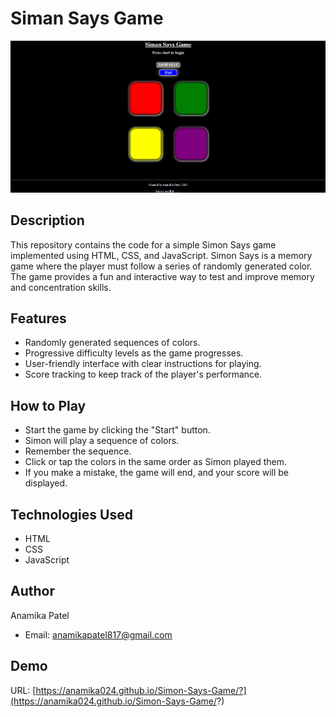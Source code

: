 # Siman Says Game
![Game Screenshot](assest/screenshot.png)

## Description
This repository contains the code for a simple Simon Says game implemented using HTML, CSS, and JavaScript. Simon Says is a memory game where the player must follow a series of randomly generated color. The game provides a fun and interactive way to test and improve memory and concentration skills.

## Features

- Randomly generated sequences of colors.
- Progressive difficulty levels as the game progresses.
- User-friendly interface with clear instructions for playing.
- Score tracking to keep track of the player's performance.

## How to Play
- Start the game by clicking the "Start" button.
- Simon will play a sequence of colors.
- Remember the sequence.
- Click or tap the colors in the same order as Simon played them.
- If you make a mistake, the game will end, and your score will be displayed.

## Technologies Used
- HTML
- CSS
- JavaScript

## Author

Anamika Patel
- Email: anamikapatel817@gmail.com


## Demo
URL: [https://anamika024.github.io/Simon-Says-Game/?](https://anamika024.github.io/Simon-Says-Game/?)



